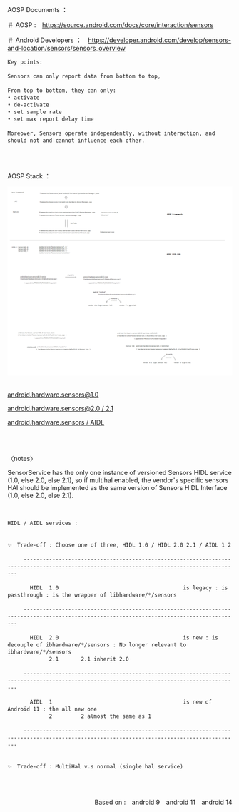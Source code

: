 AOSP Documents ：

＃ AOSP :　https://source.android.com/docs/core/interaction/sensors

＃ Android Developers ：　https://developer.android.com/develop/sensors-and-location/sensors/sensors_overview

```
Key points:

Sensors can only report data from bottom to top,

From top to bottom, they can only:
• activate
• de-activate
• set sample rate
• set max report delay time

Moreover, Sensors operate independently, without interaction, and should not and cannot influence each other.
```

</br>
</br>


AOSP Stack ：

<img src="./AOSP%20Sensors%20SW%20stack.png" style="zoom:50%" />

</br>
</br>






[android.hardware.sensors@1.0](./android.hardware.sensors@1.0/README.md)

[android.hardware.sensors@2.0 / 2.1](./android.hardware.sensors@2.0%20@2.1/README.md)

[android.hardware.sensors / AIDL](./android.hardware.sensors%EF%BC%8FAIDL)


</br>
</br>

〈notes〉

SensorService has the only one instance of versioned Sensors HIDL service (1.0, else 2.0, else 2.1), so if multihal enabled, the vendor's specific sensors HAl should be implemented as the same version of Sensors HIDL Interface (1.0, else 2.0, else 2.1).


</br>



```
HIDL / AIDL services :


✨　Trade-off : Choose one of three, HIDL 1.0 / HIDL 2.0 2.1 / AIDL 1 2

     ------------------------------------------------------------------------------------------------------------------------------------------

       HIDL  1.0                                       is legacy : is passthrough : is the wrapper of libhardware/*/sensors

     ------------------------------------------------------------------------------------------------------------------------------------------

       HIDL  2.0                                       is new : is decouple of ibhardware/*/sensors : No longer relevant to ibhardware/*/sensors
             2.1       2.1 inherit 2.0

     ------------------------------------------------------------------------------------------------------------------------------------------

       AIDL  1                                         is new of Android 11 : the all new one
             2         2 almost the same as 1

     ------------------------------------------------------------------------------------------------------------------------------------------


✨　Trade-off : MultiHal v.s normal (single hal service)

```

</br>
</br>



<p align="right">Based on :　android 9　android 11　android 14</p>